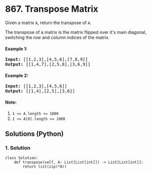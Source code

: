 # 867. Transpose Matrix
Given a matrix <code>A</code>, return the transpose of <code>A</code>.

The transpose of a matrix is the matrix flipped over it's main diagonal, switching the row and column indices of the matrix.

#### Example 1:
<pre>
<strong>Input:</strong> [[1,2,3],[4,5,6],[7,8,9]]
<strong>Output:</strong> [[1,4,7],[2,5,8],[3,6,9]]
</pre>

#### Example 2:
<pre>
<strong>Input:</strong> [[1,2,3],[4,5,6]]
<strong>Output:</strong> [[1,4],[2,5],[3,6]]
</pre>

#### Note:
1. <code>1 <= A.length <= 1000</code>
2. <code>1 <= A[0].length <= 1000</code>

## Solutions (Python)

### 1. Solution
```Python3
class Solution:
    def transpose(self, A: List[List[int]]) -> List[List[int]]:
        return list(zip(*A))
```
